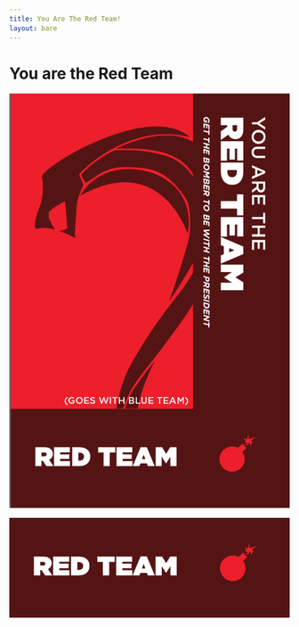 ```yaml
---
title: You Are The Red Team!
layout: bare
---
```


# You are the Red Team

![](../redteam.png)

![](../redcolor.png)
